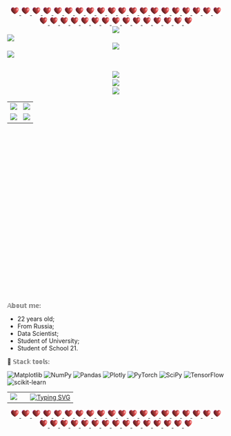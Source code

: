<link href = "CSS/readme.css">

<!-- The head table: gifs + banner -->
<table align = "center">
   <tr>
      <!-- Spaces gifs-->
      <div align = "center">
         <a href = "https://github.com/erdogan-deniz/erdogan-deniz/blob/main/Materials/Space.gif">
            <img src = "Materials/Space.gif" width = "21" height = "20">
            <img src = "Materials/Space.gif" width = "21" height = "20">
            <img src = "Materials/Space.gif" width = "21" height = "20">
            <img src = "Materials/Space.gif" width = "21" height = "20">
            <img src = "Materials/Space.gif" width = "21" height = "20">
            <img src = "Materials/Space.gif" width = "21" height = "20">
            <img src = "Materials/Space.gif" width = "21" height = "20">
            <img src = "Materials/Space.gif" width = "21" height = "20">
            <img src = "Materials/Space.gif" width = "21" height = "20">
            <img src = "Materials/Space.gif" width = "21" height = "20">
            <img src = "Materials/Space.gif" width = "21" height = "20">
            <img src = "Materials/Space.gif" width = "21" height = "20">
            <img src = "Materials/Space.gif" width = "21" height = "20">
            <img src = "Materials/Space.gif" width = "21" height = "20">
            <img src = "Materials/Space.gif" width = "21" height = "20">
            <img src = "Materials/Space.gif" width = "20" height = "20">
            <img src = "Materials/Space.gif" width = "20" height = "20">
            <img src = "Materials/Space.gif" width = "20" height = "20">
            <img src = "Materials/Space.gif" width = "20" height = "20">
            <img src = "Materials/Space.gif" width = "20" height = "20">
            <img src = "Materials/Space.gif" width = "20" height = "20">
            <img src = "Materials/Space.gif" width = "20" height = "20">
            <img src = "Materials/Space.gif" width = "20" height = "20">
            <img src = "Materials/Space.gif" width = "20" height = "20">
            <img src = "Materials/Space.gif" width = "20" height = "20">
            <img src = "Materials/Space.gif" width = "20" height = "20">
            <img src = "Materials/Space.gif" width = "20" height = "20">
            <img src = "Materials/Space.gif" width = "20" height = "20">
            <img src = "Materials/Space.gif" width = "20" height = "20">
            <img src = "Materials/Space.gif" width = "20" height = "20">
            <img src = "Materials/Space.gif" width = "20" height = "20">
            <img src = "Materials/Space.gif" width = "20" height = "20">
            <img src = "Materials/Space.gif" width = "20" height = "20">
            <img src = "Materials/Space.gif" width = "20" height = "20">
            <img src = "Materials/Space.gif" width = "20" height = "20">
         </a>
      </div>
   </tr>

   <!-- Banner: erdogan-deniz -->
   <tr>
      <div align = "center">   
         <image src = "/Materials/title.png"> </image> 
      </div>
   </tr>
   
   <!-- Text: default user from Russia -->
   <tr>
      <a href = "https://www.codewars.com/users/erdogan-deniz">
         <img src = "https://www.codewars.com/users/Denzi33/badges/micro" />
      </a>
      <div align = "center" >
         <img src = "https://readme-typing-svg.herokuapp.com?font=Fira+Code&pause=1000&color=8111F7&width=435&lines=%F0%9F%85%B3%F0%9F%85%B4%F0%9F%85%B5%F0%9F%85%B0%F0%9F%86%84%F0%9F%85%BB%F0%9F%86%83+%F0%9F%86%84%F0%9F%86%82%F0%9F%85%B4%F0%9F%86%81+%F0%9F%85%B5%F0%9F%86%81%F0%9F%85%BE%F0%9F%85%BC+%F0%9F%86%81%F0%9F%86%84%F0%9F%86%82%F0%9F%86%82%F0%9F%85%B8%F0%9F%85%B0" />
      </div>
   </tr>
   
   <img src = "https://komarev.com/ghpvc/?username=erdogan-deniz" />
</table>

<!-- All stats table-->
<table height = "450px" align = "center">
   
   <!-- Streak and main launguge -->
   <tr>
      <td>
         <div align = "right">
            <img width = "100%" src = "http://github-readme-streak-stats.herokuapp.com?user=erdogan-deniz&theme=tokyonight&hide_border=true&border_radius=3&locale=ru&date_format=n%2Fj%5B%2FY%5D&card_width=420">
         </div>
      </td>
      <td>
         <div align = "left">
            <img width = "100%" src = "https://github-readme-stats.vercel.app/api?username=erdogan-deniz&show=reviews_started&theme=tokyonight&show_icons=true&hide_border=true&locale=ru&hide_title=true&langs_count=5">
         </div>
      </td>
   </tr>
   
   <!-- Launguages, school 21 -->
   <tr>
      <td>
         <div align = "right">
            <img width = "100%" src = "https://github-readme-stats.vercel.app/api/top-langs/?username=erdogan-deniz&layout=compact&hide_border=true&locale=ru&hide_title=true">
         </div>
      </td>
      <td>
         <div align = "left">
            <a href = "https://github.com/erdogan-deniz/School21">
               <img width = "100%" src = "https://github-readme-stats.vercel.app/api/pin/?username=erdogan-deniz&repo=School21">
            </a>
         </div>
      </td>
   </tr>
   
   <!-- Trophies -->
   <tr>
      <div align = "center">
         <img src = "https://github-profile-trophy.vercel.app/?username=erdogan-deniz&theme=tokyonight&column=-1&no-bg=true&no-frame=true">
      </div>
   </tr>
   
   <!-- Activity graph -->
   <tr>
      <div align = "center">
         <img src = "https://github-readme-activity-graph.vercel.app/graph?username=erdogan-deniz&theme=tokyo-night">
      </div>
   </tr>

   <!-- Activity graph -->
   <tr>
      <div align = "center">
         <img src = "https://leetcode-stats-six.vercel.app/api?username=Denzi33&theme=dark">
      </div>
   </tr>
</table>

𝔸𝕓𝕠𝕦𝕥 𝕞𝕖:
* 22 years old;
* From Russia;
* Data Scientist;
* Student of University;
* Student of School 21.

🍋 𝕊𝕥𝕒𝕔𝕜 𝕥𝕠𝕠𝕝𝕤:

![Matplotlib](https://img.shields.io/badge/Matplotlib-%23ffffff.svg?style=for-the-badge&logo=Matplotlib&logoColor=black)
![NumPy](https://img.shields.io/badge/numpy-%23013243.svg?style=for-the-badge&logo=numpy&logoColor=white)
![Pandas](https://img.shields.io/badge/pandas-%23150458.svg?style=for-the-badge&logo=pandas&logoColor=white)
![Plotly](https://img.shields.io/badge/Plotly-%233F4F75.svg?style=for-the-badge&logo=plotly&logoColor=white)
![PyTorch](https://img.shields.io/badge/PyTorch-%23EE4C2C.svg?style=for-the-badge&logo=PyTorch&logoColor=white)
![SciPy](https://img.shields.io/badge/SciPy-%230C55A5.svg?style=for-the-badge&logo=scipy&logoColor=%white)
![TensorFlow](https://img.shields.io/badge/TensorFlow-%23FF6F00.svg?style=for-the-badge&logo=TensorFlow&logoColor=white)
![scikit-learn](https://img.shields.io/badge/scikit--learn-%23F7931E.svg?style=for-the-badge&logo=scikit-learn&logoColor=white)

<table align = "center">
   <tr>
      <td width = "30%">
         <img src = "/Materials/face.gif" height = "140"/>
      </td>
      <td>
         <a href = "https://www.youtube.com/watch?v=Lt3IOdDE5iA">
            <img src="https://readme-typing-svg.herokuapp.com?font=Fira+Code&size=18&pause=1000&color=F7F7F7&multiline=true&width=435&lines=Life+is+what+happens+when+you%E2%80%99re+busy;making+other+plans." alt="Typing SVG" />
         </a>
      </td>
   </tr>
</table>

<table align = "center">
   <tr>
      <!-- Spaces gifs-->
 <div align = "center">
         <a href = "https://github.com/erdogan-deniz/erdogan-deniz/blob/main/Materials/Space.gif">
            <img src = "Materials/Space.gif" width = "21" height = "20">
            <img src = "Materials/Space.gif" width = "21" height = "20">
            <img src = "Materials/Space.gif" width = "21" height = "20">
            <img src = "Materials/Space.gif" width = "21" height = "20">
            <img src = "Materials/Space.gif" width = "21" height = "20">
            <img src = "Materials/Space.gif" width = "21" height = "20">
            <img src = "Materials/Space.gif" width = "21" height = "20">
            <img src = "Materials/Space.gif" width = "21" height = "20">
            <img src = "Materials/Space.gif" width = "21" height = "20">
            <img src = "Materials/Space.gif" width = "21" height = "20">
            <img src = "Materials/Space.gif" width = "21" height = "20">
            <img src = "Materials/Space.gif" width = "21" height = "20">
            <img src = "Materials/Space.gif" width = "21" height = "20">
            <img src = "Materials/Space.gif" width = "21" height = "20">
            <img src = "Materials/Space.gif" width = "21" height = "20">
            <img src = "Materials/Space.gif" width = "20" height = "20">
            <img src = "Materials/Space.gif" width = "20" height = "20">
            <img src = "Materials/Space.gif" width = "20" height = "20">
            <img src = "Materials/Space.gif" width = "20" height = "20">
            <img src = "Materials/Space.gif" width = "20" height = "20">
            <img src = "Materials/Space.gif" width = "20" height = "20">
            <img src = "Materials/Space.gif" width = "20" height = "20">
            <img src = "Materials/Space.gif" width = "20" height = "20">
            <img src = "Materials/Space.gif" width = "20" height = "20">
            <img src = "Materials/Space.gif" width = "20" height = "20">
            <img src = "Materials/Space.gif" width = "20" height = "20">
            <img src = "Materials/Space.gif" width = "20" height = "20">
            <img src = "Materials/Space.gif" width = "20" height = "20">
            <img src = "Materials/Space.gif" width = "20" height = "20">
            <img src = "Materials/Space.gif" width = "20" height = "20">
            <img src = "Materials/Space.gif" width = "20" height = "20">
            <img src = "Materials/Space.gif" width = "20" height = "20">
            <img src = "Materials/Space.gif" width = "20" height = "20">
            <img src = "Materials/Space.gif" width = "20" height = "20">
            <img src = "Materials/Space.gif" width = "20" height = "20">
         </a>
      </div>
   </tr>
</table>
